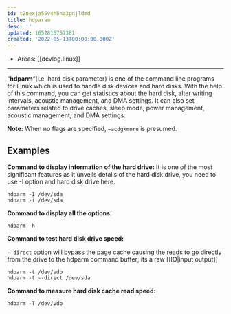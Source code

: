 ```yaml
---
id: t2nexja55v4h5ha3pnjldmd
title: hdparam
desc: ''
updated: 1652815757381
created: '2022-05-13T00:00:00.000Z'
---
```


- Areas: [[devlog.linux]]

---

“**hdparm**“(i.e, hard disk parameter) is one of the command line programs for Linux which is used to handle disk devices and hard disks. With the help of this command, you can get statistics about the hard disk, alter writing intervals, acoustic management, and DMA settings. It can also set parameters related to drive caches, sleep mode, power management, acoustic management, and DMA settings.

**Note:** When no flags are specified, `–acdgkmnru` is presumed.

## Examples

**Command to display information of the hard drive:** It is one of the most significant features as it unveils details of the hard disk drive, you need to use -I option and hard disk drive here.

```
hdparm -I /dev/sda
hdparm -i /dev/sda
```

**Command to display all the options:**

```
hdparm -h
```

**Command to test hard disk drive speed:**

`--direct` option will bypass the page cache causing the reads to go directly from the drive to the hdparm command buffer; its a raw [[IO|input output]]

```
hdparm -t /dev/vdb
hdparm -t --direct /dev/sda
```

**Command to measure hard disk cache read speed:**

```
hdparm -T /dev/vdb
```
